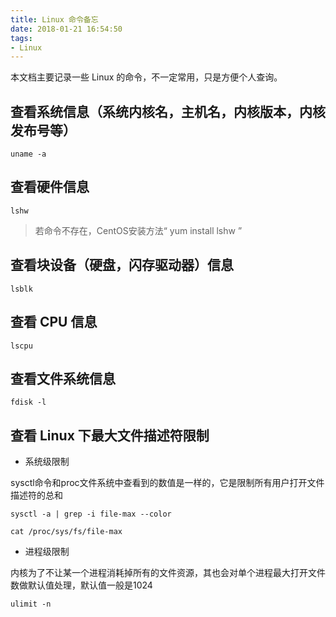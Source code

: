 ```yaml
---
title: Linux 命令备忘
date: 2018-01-21 16:54:50
tags:
- Linux
---
```


本文档主要记录一些 Linux 的命令，不一定常用，只是方便个人查询。

## 查看系统信息（系统内核名，主机名，内核版本，内核发布号等）

```shell
uname -a
```

## 查看硬件信息

```shell
lshw
```

> 若命令不存在，CentOS安装方法“ yum install lshw ”

## 查看块设备（硬盘，闪存驱动器）信息

```shell
lsblk
```

## 查看 CPU 信息

```shell
lscpu
```

## 查看文件系统信息

```shell
fdisk -l
```

## 查看 Linux 下最大文件描述符限制

* 系统级限制

sysctl命令和proc文件系统中查看到的数值是一样的，它是限制所有用户打开文件描述符的总和

```shell
sysctl -a | grep -i file-max --color
```

```shell
cat /proc/sys/fs/file-max
```

* 进程级限制

内核为了不让某一个进程消耗掉所有的文件资源，其也会对单个进程最大打开文件数做默认值处理，默认值一般是1024

```shell
ulimit -n
```